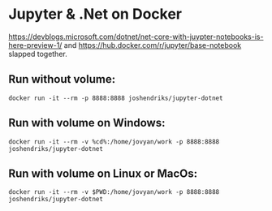 # Jupyter & .Net on Docker

https://devblogs.microsoft.com/dotnet/net-core-with-juypter-notebooks-is-here-preview-1/ and https://hub.docker.com/r/jupyter/base-notebook slapped together.

## Run without volume:
`docker run -it --rm -p 8888:8888 joshendriks/jupyter-dotnet`

## Run with volume on Windows:
`docker run -it --rm -v %cd%:/home/jovyan/work -p 8888:8888 joshendriks/jupyter-dotnet`

## Run with volume on Linux or MacOs:
`docker run -it --rm -v $PWD:/home/jovyan/work -p 8888:8888 joshendriks/jupyter-dotnet`
